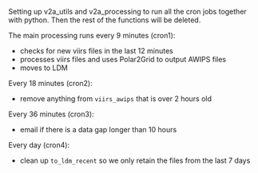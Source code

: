 Setting up v2a_utils and v2a_processing to run all the cron jobs together with python. Then the rest of the functions will be deleted. 

The main processing runs every 9 minutes (cron1): 
- checks for new viirs files in the last 12 minutes
- processes viirs files and uses Polar2Grid to output AWIPS files
- moves to LDM

Every 18 minutes (cron2):
- remove anything from `viirs_awips` that is over 2 hours old

Every 36 minutes (cron3): 
- email if there is a data gap longer than 10 hours

Every day (cron4): 
- clean up `to_ldm_recent` so we only retain the files from the last 7 days

